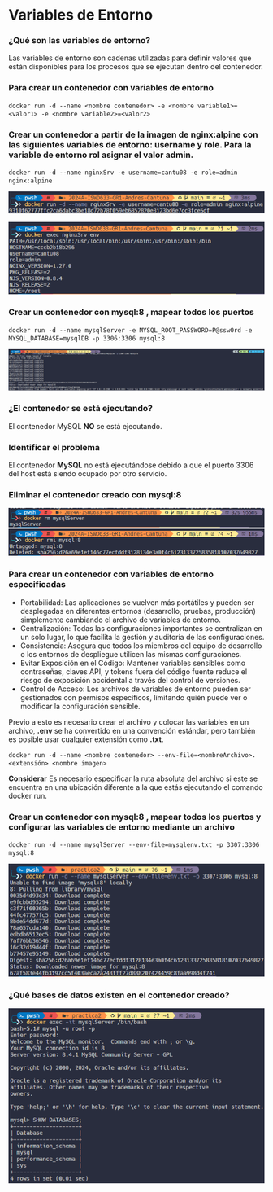 # Variables de Entorno
### ¿Qué son las variables de entorno?
Las variables de entorno son cadenas utilizadas para definir valores que están disponibles para los procesos que se ejecutan dentro del contenedor.

### Para crear un contenedor con variables de entorno

```
docker run -d --name <nombre contenedor> -e <nombre variable1>=<valor1> -e <nombre variable2>=<valor2>
```

### Crear un contenedor a partir de la imagen de nginx:alpine con las siguientes variables de entorno: username y role. Para la variable de entorno rol asignar el valor admin.

```
docker run -d --name nginxSrv -e username=cantu08 -e role=admin nginx:alpine
```
![screen](imagenes/crearContenedorNginxConVariablesDeEntorno.png)

![screen](imagenes/mostrarVariablesDeEntornoNginx.png)

### Crear un contenedor con mysql:8 , mapear todos los puertos
```
docker run -d --name mysqlServer -e MYSQL_ROOT_PASSWORD=P@ssw0rd -e MYSQL_DATABASE=mysqlDB -p 3306:3306 mysql:8
```
![screen](imagenes/crearContenedorMysql.png)

### ¿El contenedor se está ejecutando?
El contenedor MySQL **NO** se está ejecutando.

### Identificar el problema
El contenedor **MySQL** no está ejecutándose debido a que el puerto 3306 del host está siendo ocupado por otro servicio.

### Eliminar el contenedor creado con mysql:8 
![screen](imagenes/eliminarContenedorMysql.png)
![screen](imagenes/eliminarImagenMysql.png)

### Para crear un contenedor con variables de entorno especificadas
- Portabilidad: Las aplicaciones se vuelven más portátiles y pueden ser desplegadas en diferentes entornos (desarrollo, pruebas, producción) simplemente cambiando el archivo de variables de entorno.
- Centralización: Todas las configuraciones importantes se centralizan en un solo lugar, lo que facilita la gestión y auditoría de las configuraciones.
- Consistencia: Asegura que todos los miembros del equipo de desarrollo o los entornos de despliegue utilicen las mismas configuraciones.
- Evitar Exposición en el Código: Mantener variables sensibles como contraseñas, claves API, y tokens fuera del código fuente reduce el riesgo de exposición accidental a través del control de versiones.
- Control de Acceso: Los archivos de variables de entorno pueden ser gestionados con permisos específicos, limitando quién puede ver o modificar la configuración sensible.

Previo a esto es necesario crear el archivo y colocar las variables en un archivo, **.env** se ha convertido en una convención estándar, pero también es posible usar cualquier extensión como **.txt**.
```
docker run -d --name <nombre contenedor> --env-file=<nombreArchivo>.<extensión> <nombre imagen>
```
**Considerar**
Es necesario especificar la ruta absoluta del archivo si este se encuentra en una ubicación diferente a la que estás ejecutando el comando docker run.

### Crear un contenedor con mysql:8 , mapear todos los puertos y configurar las variables de entorno mediante un archivo
```
docker run -d --name mysqlServer --env-file=mysqlenv.txt -p 3307:3306 mysql:8
```
![screen](imagenes/crearContenedorMysqlConVariables.png)

### ¿Qué bases de datos existen en el contenedor creado?
![screen](imagenes/mostrarBasesDeDatosMysql.png)